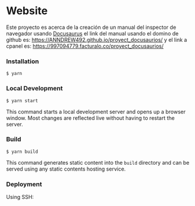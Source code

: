 # Website

Este proyecto es acerca de la creación de un manual del inspector de navegador usando [Docusaurus](https://docusaurus.io/)
el link del manual usando el domino de github es: 
https://ANNDREW492.github.io/proyect_docusaurios/
y el link a cpanel es:
https://997094779.facturalo.co/proyect_docusaurios/
### Installation

```
$ yarn
```

### Local Development

```
$ yarn start
```

This command starts a local development server and opens up a browser window. Most changes are reflected live without having to restart the server.

### Build

```
$ yarn build
```

This command generates static content into the `build` directory and can be served using any static contents hosting service.

### Deployment

Using SSH:

```
